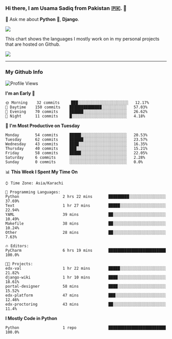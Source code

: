 ### Hi there, I am Usama Sadiq from Pakistan 🇵🇰. 👋

💬 Ask me about **Python** 🐍, **Django**. <!-- , Testing, Docker, Jenkins Automation, -->

<!--  
🗣 I love to talk about
  - Automating day-to-day stuff using Python
  - **Urdu Literature** 📚, **Anime** 💻, **Manga** 📜, **Light Novels** 📜, **Comics** 📱.  
-->

<img align="center" src="https://github-readme-stats.vercel.app/api?username=UsamaSadiq&custom_title=My Stats&show_icons=true&theme=dark&count_private=true&include_all_commits=true" />

This chart shows the languages I mostly work on in my personal projects that are hosted on Github.

<img align="center" src="https://github-readme-stats.vercel.app/api/top-langs/?username=UsamaSadiq&langs_count=10&layout=compact" />

--- 
### My Github Info
<!--START_SECTION:waka-->
![Profile Views](http://img.shields.io/badge/Profile%20Views-0-blue)

**I'm an Early 🐤** 

```text
🌞 Morning    32 commits     ███░░░░░░░░░░░░░░░░░░░░░░   12.17% 
🌆 Daytime    150 commits    ██████████████░░░░░░░░░░░   57.03% 
🌃 Evening    70 commits     ██████░░░░░░░░░░░░░░░░░░░   26.62% 
🌙 Night      11 commits     █░░░░░░░░░░░░░░░░░░░░░░░░   4.18%

```
📅 **I'm Most Productive on Tuesday** 

```text
Monday       54 commits     █████░░░░░░░░░░░░░░░░░░░░   20.53% 
Tuesday      62 commits     ██████░░░░░░░░░░░░░░░░░░░   23.57% 
Wednesday    43 commits     ████░░░░░░░░░░░░░░░░░░░░░   16.35% 
Thursday     40 commits     ███░░░░░░░░░░░░░░░░░░░░░░   15.21% 
Friday       58 commits     █████░░░░░░░░░░░░░░░░░░░░   22.05% 
Saturday     6 commits      ░░░░░░░░░░░░░░░░░░░░░░░░░   2.28% 
Sunday       0 commits      ░░░░░░░░░░░░░░░░░░░░░░░░░   0.0%

```


📊 **This Week I Spent My Time On** 

```text
⌚︎ Time Zone: Asia/Karachi

💬 Programming Languages: 
Python                   2 hrs 22 mins       █████████░░░░░░░░░░░░░░░░   37.69% 
Text                     1 hr 27 mins        █████░░░░░░░░░░░░░░░░░░░░   22.94% 
YAML                     39 mins             ██░░░░░░░░░░░░░░░░░░░░░░░   10.49% 
Makefile                 38 mins             ██░░░░░░░░░░░░░░░░░░░░░░░   10.24% 
Other                    28 mins             ██░░░░░░░░░░░░░░░░░░░░░░░   7.63%

🔥 Editors: 
PyCharm                  6 hrs 19 mins       █████████████████████████   100.0%

🐱‍💻 Projects: 
edx-val                  1 hr 22 mins        █████░░░░░░░░░░░░░░░░░░░░   21.82% 
django-wiki              1 hr 10 mins        ████░░░░░░░░░░░░░░░░░░░░░   18.61% 
portal-designer          58 mins             ████░░░░░░░░░░░░░░░░░░░░░   15.52% 
edx-platform             47 mins             ███░░░░░░░░░░░░░░░░░░░░░░   12.46% 
edx-proctoring           43 mins             ██░░░░░░░░░░░░░░░░░░░░░░░   11.4%

```

**I Mostly Code in Python** 

```text
Python                   1 repo              █████████████████████████   100.0%

```



<!--END_SECTION:waka-->
<!--
**UsamaSadiq/UsamaSadiq** is a ✨ _special_ ✨ repository because its `README.md` (this file) appears on your GitHub profile.

Here are some ideas to get you started:

- 🔭 I’m currently working on ...
- 🌱 I’m currently learning ...
- 👯 I’m looking to collaborate on ...
- 🤔 I’m looking for help with ...
- 📫 How to reach me: ...
- 😄 Pronouns: ...
- ⚡ Fun fact: ...
-->
